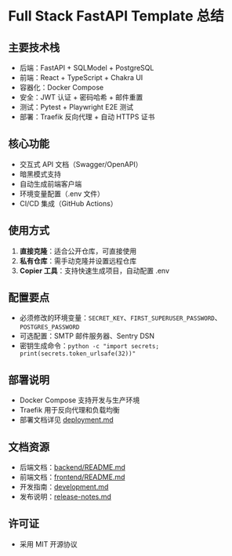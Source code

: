 # Full Stack FastAPI Template 总结

## 主要技术栈
- 后端：FastAPI + SQLModel + PostgreSQL
- 前端：React + TypeScript + Chakra UI
- 容器化：Docker Compose
- 安全：JWT 认证 + 密码哈希 + 邮件重置
- 测试：Pytest + Playwright E2E 测试
- 部署：Traefik 反向代理 + 自动 HTTPS 证书

## 核心功能
- 交互式 API 文档（Swagger/OpenAPI）
- 暗黑模式支持
- 自动生成前端客户端
- 环境变量配置（.env 文件）
- CI/CD 集成（GitHub Actions）

## 使用方式
1. **直接克隆**：适合公开仓库，可直接使用
2. **私有仓库**：需手动克隆并设置远程仓库
3. **Copier 工具**：支持快速生成项目，自动配置 .env

## 配置要点
- 必须修改的环境变量：`SECRET_KEY`、`FIRST_SUPERUSER_PASSWORD`、`POSTGRES_PASSWORD`
- 可选配置：SMTP 邮件服务器、Sentry DSN
- 密钥生成命令：`python -c "import secrets; print(secrets.token_urlsafe(32))"`

## 部署说明
- Docker Compose 支持开发与生产环境
- Traefik 用于反向代理和负载均衡
- 部署文档详见 [deployment.md](./deployment.md)

## 文档资源
- 后端文档：[backend/README.md](./backend/README.md)
- 前端文档：[frontend/README.md](./frontend/README.md)
- 开发指南：[development.md](./development.md)
- 发布说明：[release-notes.md](./release-notes.md)

## 许可证
- 采用 MIT 开源协议
